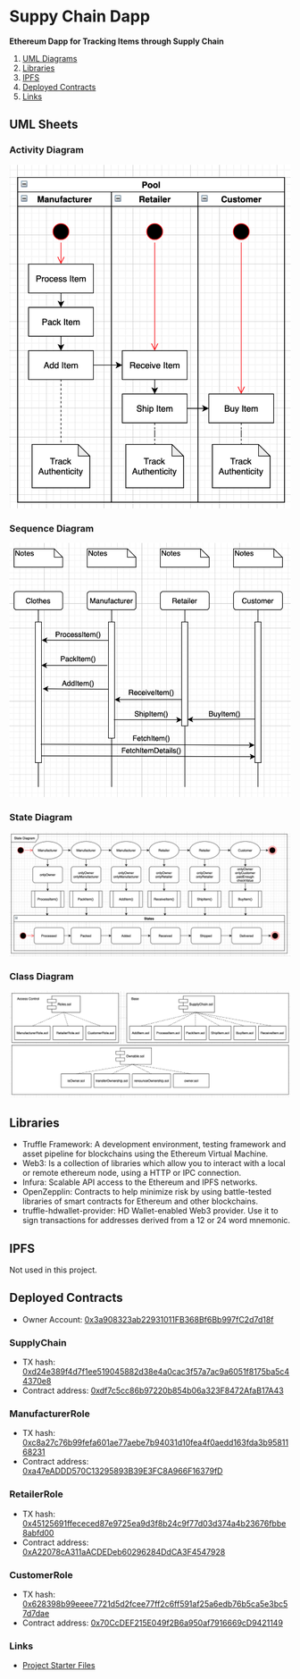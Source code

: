 # Suppy Chain Dapp
__Ethereum Dapp for Tracking Items through Supply Chain__

1. [UML Diagrams](./README.md#uml-sheets)
1. [Libraries](./README.md#libraries)
1. [IPFS](./README.md#ipfs)
1. [Deployed Contracts](./README.md#deployed-contracts)
1. [Links](./README.md#links)

## UML Sheets

### Activity Diagram
![Diagram](./UML/activity.png)

### Sequence Diagram
![Diagram](./UML/sequence.png)

### State Diagram
![Diagram](./UML/state.png)

### Class Diagram
![Diagram](./UML/class.png)

## Libraries
- Truffle Framework: A development environment, testing framework and asset pipeline for blockchains using the Ethereum Virtual Machine.
- Web3: Is a collection of libraries which allow you to interact with a local or remote ethereum node, using a HTTP or IPC connection.
- Infura: Scalable API access to the Ethereum and IPFS networks. 
- OpenZepplin: Contracts to help minimize risk by using battle-tested libraries of smart contracts for Ethereum and other blockchains.
- truffle-hdwallet-provider: HD Wallet-enabled Web3 provider. Use it to sign transactions for addresses derived from a 12 or 24 word mnemonic.

## IPFS
Not used in this project.


## Deployed Contracts
- Owner Account: [0x3a908323ab22931011FB368Bf6Bb997fC2d7d18f](https://rinkeby.etherscan.io/address/0x3a908323ab22931011FB368Bf6Bb997fC2d7d18f)

### SupplyChain

- TX hash: [0xd24e389f4d7f1ee519045882d38e4a0cac3f57a7ac9a6051f8175ba5c44370e8](https://rinkeby.etherscan.io/tx/0xd24e389f4d7f1ee519045882d38e4a0cac3f57a7ac9a6051f8175ba5c44370e8)
- Contract address: [0xdf7c5cc86b97220b854b06a323F8472AfaB17A43](https://rinkeby.etherscan.io/address/0xdf7c5cc86b97220b854b06a323F8472AfaB17A43)

### ManufacturerRole

- TX hash: [0xc8a27c76b99fefa601ae77aebe7b94031d10fea4f0aedd163fda3b9581168231](https://rinkeby.etherscan.io/tx/0xc8a27c76b99fefa601ae77aebe7b94031d10fea4f0aedd163fda3b9581168231)
- Contract address: [0xa47eADDD570C13295893B39E3FC8A966F16379fD](https://rinkeby.etherscan.io/address/0xa47eADDD570C13295893B39E3FC8A966F16379fD)
 
### RetailerRole
- TX hash: [0x45125691ffececed87e9725ea9d3f8b24c9f77d03d374a4b23676fbbe8abfd00](https://rinkeby.etherscan.io/tx/0x45125691ffececed87e9725ea9d3f8b24c9f77d03d374a4b23676fbbe8abfd00)
- Contract address: [0xA22078cA311aACDEDeb60296284DdCA3F4547928](https://rinkeby.etherscan.io/address/0xA22078cA311aACDEDeb60296284DdCA3F4547928)

### CustomerRole
- TX hash: [0x628398b99eeee7721d5d2fcee77ff2c6ff591af25a6edb76b5ca5e3bc57d7dae](https://rinkeby.etherscan.io/tx/0x628398b99eeee7721d5d2fcee77ff2c6ff591af25a6edb76b5ca5e3bc57d7dae)
- Contract address: [0x70CcDEF215E049f2B6a950af7916669cD9421149](https://rinkeby.etherscan.io/address/0x70CcDEF215E049f2B6a950af7916669cD9421149)


### Links

- [Project Starter Files](https://github.com/udacity/nd1309-Project-6b-Example-Template)
